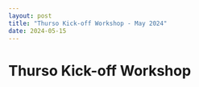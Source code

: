 ```yaml
---
layout: post
title: "Thurso Kick-off Workshop - May 2024"
date: 2024-05-15
---
```


# Thurso Kick-off Workshop
